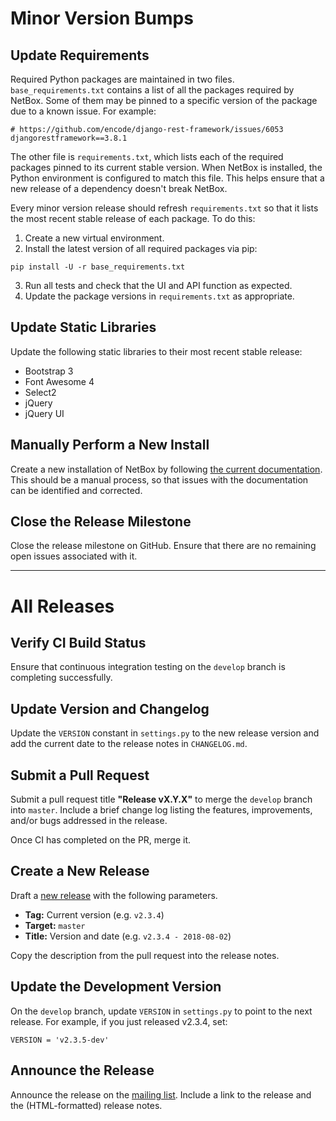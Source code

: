 # Minor Version Bumps

## Update Requirements

Required Python packages are maintained in two files. `base_requirements.txt` contains a list of all the packages required by NetBox. Some of them may be pinned to a specific version of the package due to a known issue. For example:

```
# https://github.com/encode/django-rest-framework/issues/6053
djangorestframework==3.8.1
```

The other file is `requirements.txt`, which lists each of the required packages pinned to its current stable version. When NetBox is installed, the Python environment is configured to match this file. This helps ensure that a new release of a dependency doesn't break NetBox.

Every minor version release should refresh `requirements.txt` so that it lists the most recent stable release of each package. To do this:

1. Create a new virtual environment.
2. Install the latest version of all required packages via pip:

```
pip install -U -r base_requirements.txt
```

3. Run all tests and check that the UI and API function as expected.
4. Update the package versions in `requirements.txt` as appropriate.

## Update Static Libraries

Update the following static libraries to their most recent stable release:

* Bootstrap 3
* Font Awesome 4
* Select2
* jQuery
* jQuery UI

## Manually Perform a New Install

Create a new installation of NetBox by following [the current documentation](http://netbox.readthedocs.io/en/latest/). This should be a manual process, so that issues with the documentation can be identified and corrected.

## Close the Release Milestone

Close the release milestone on GitHub. Ensure that there are no remaining open issues associated with it.

---

# All Releases

## Verify CI Build Status

Ensure that continuous integration testing on the `develop` branch is completing successfully.

## Update Version and Changelog

Update the `VERSION` constant in `settings.py` to the new release version and add the current date to the release notes in `CHANGELOG.md`.

## Submit a Pull Request

Submit a pull request title **"Release vX.Y.X"** to merge the `develop` branch into `master`. Include a brief change log listing the features, improvements, and/or bugs addressed in the release.

Once CI has completed on the PR, merge it.

## Create a New Release

Draft a [new release](https://github.com/digitalocean/netbox/releases/new) with the following parameters.

* **Tag:** Current version (e.g. `v2.3.4`)
* **Target:** `master`
* **Title:** Version and date (e.g. `v2.3.4 - 2018-08-02`)

Copy the description from the pull request into the release notes.

## Update the Development Version

On the `develop` branch, update `VERSION` in `settings.py` to point to the next release. For example, if you just released v2.3.4, set:

```
VERSION = 'v2.3.5-dev'
```

## Announce the Release

Announce the release on the [mailing list](https://groups.google.com/forum/#!forum/netbox-discuss). Include a link to the release and the (HTML-formatted) release notes.
